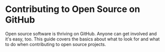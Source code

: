 # Contributing to Open Source on GitHub

Open source software is thriving on GitHub. Anyone can get involved and it's easy, too. This guide covers the basics about what to look for and what to do when contributing to open source projects.
